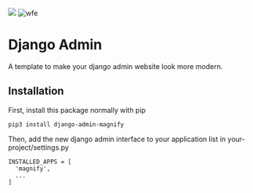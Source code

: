 ![](https://shields.io/github/v/release/:user/:repo?display_name=tag) ![wfe](https://shields.io/github/last-commit/louisjgrange/django-admin)

# Django Admin
A template to make your django admin website look more modern.
## Installation
First, install this package normally with pip
```
pip3 install django-admin-magnify
```
Then, add the new django admin interface to your application list in your-project/settings.py
```
INSTALLED_APPS = [
  'magnify',
  ...
]
```
